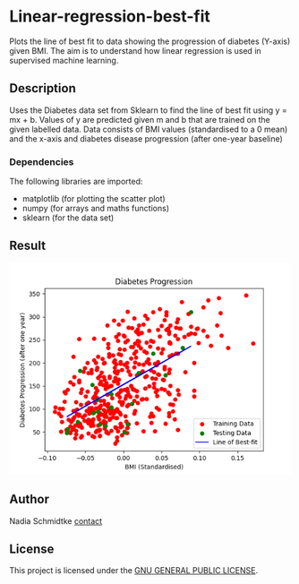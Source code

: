 # Linear-regression-best-fit

Plots the line of best fit to data showing the progression of diabetes (Y-axis) given BMI. The aim is to understand how linear regression is used in supervised machine learning.

## Description

Uses the Diabetes data set from Sklearn to find the line of best fit using y = mx + b. Values of y are predicted given m and b that are trained on the given labelled data. Data consists of BMI values (standardised to a 0 mean) and the x-axis and diabetes disease progression (after one-year baseline)

### Dependencies

The following libraries are imported:
* matplotlib (for plotting the scatter plot)
* numpy (for arrays and maths functions)
* sklearn (for the data set)

## Result
![line of best fit](https://github.com/Nadia-JSch/Linear-regression-best-fit/blob/master/Figure_1.png)

## Author

Nadia Schmidtke [contact](https://nadia-jsch.github.io/Nadia-Schmidtke-Webpages/Contact.html)

## License

This project is licensed under the [GNU GENERAL PUBLIC LICENSE](https://github.com/Nadia-JSch/Linear-regression-best-fit/blob/master/LICENSE).
